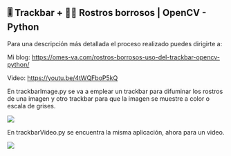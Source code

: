 ## 🎚️ Trackbar + 👨👩 Rostros borrosos | OpenCV - Python


Para una descripción más detallada el proceso realizado puedes dirigirte a:

Mi blog: https://omes-va.com/rostros-borrosos-uso-del-trackbar-opencv-python/

Video: https://youtu.be/4tWQFboP5kQ


En trackbarImage.py se va a emplear un trackbar para difuminar los rostros de una imagen y otro trackbar para que la imagen se muestre a color o escala de grises.

![](rostrosBorrosos.gif)

En trackbarVideo.py se encuentra la misma aplicación, ahora para un video.

![](rostrosBorrososVideo.gif)
